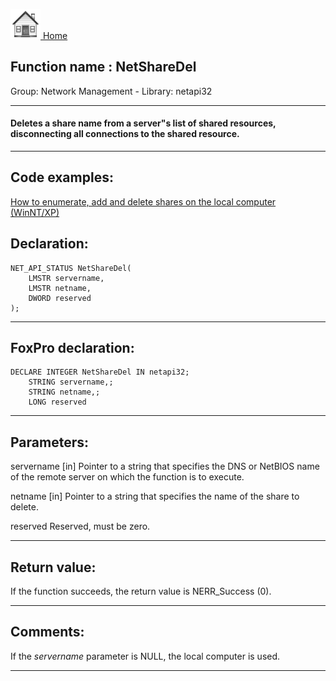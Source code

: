 [<img src="../../images/home.png"> Home ](https://github.com/VFPX/Win32API)  

## Function name : NetShareDel
Group: Network Management - Library: netapi32    
***  


#### Deletes a share name from a server"s list of shared resources, disconnecting all connections to the shared resource.
***  


## Code examples:
[How to enumerate, add and delete shares on the local computer (WinNT/XP)](../../samples/sample_351.md)  

## Declaration:
```foxpro  
NET_API_STATUS NetShareDel(
	LMSTR servername,
	LMSTR netname,
	DWORD reserved
);  
```  
***  


## FoxPro declaration:
```foxpro  
DECLARE INTEGER NetShareDel IN netapi32;
	STRING servername,;
	STRING netname,;
	LONG reserved  
```  
***  


## Parameters:
servername 
[in] Pointer to a string that specifies the DNS or NetBIOS name of the remote server on which the function is to execute.

netname 
[in] Pointer to a string that specifies the name of the share to delete.

reserved 
Reserved, must be zero.   
***  


## Return value:
If the function succeeds, the return value is NERR_Success (0).  
***  


## Comments:
If the <Em>servername</Em> parameter is NULL, the local computer is used.  
  
***  

